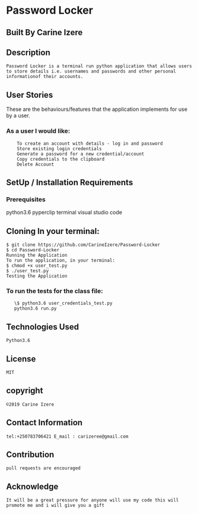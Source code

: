 # Password Locker

## Built By Carine Izere

## Description

    Password Locker is a terminal run python application that allows users to store details i.e. usernames and passwords and other personal informationof their accounts.

## User Stories

These are the behaviours/features that the application implements for use by a user.

### As a user I would like:

        To create an account with details - log in and password
        Store existing login credentials
        Generate a password for a new credential/account
        Copy credentials to the clipboard
        Delete Account

## SetUp / Installation Requirements

### Prerequisites

python3.6
pyperclip
terminal
visual studio code

## Cloning In your terminal:

    $ git clone https://github.com/CarineIzere/Password-Locker
    $ cd Password-Locker
    Running the Application
    To run the application, in your terminal:
    $ chmod +x user_test.py
    $ ./user_test.py
    Testing the Application

### To run the tests for the class file:

       \$ python3.6 user_credentials_test.py
       python3.6 run.py

## Technologies Used

    Python3.6

## License

    MIT

## copyright

    ©2019 Carine Izere

## Contact Information

    tel:+250783706421 E_mail : carizeree@gmail.com

## Contribution

    pull requests are encouraged

## Acknowledge

    It will be a great pressure for anyone will use my code this will promote me and i will give you a gift
